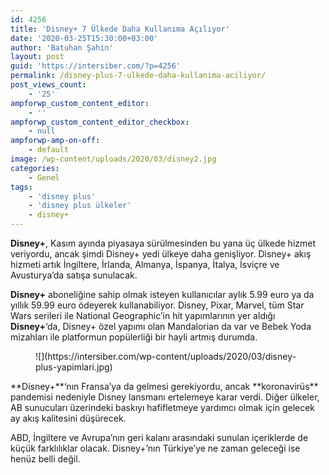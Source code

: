 ```yaml
---
id: 4256
title: 'Disney+ 7 Ülkede Daha Kullanıma Açılıyor'
date: '2020-03-25T15:30:00+03:00'
author: 'Batuhan Şahin'
layout: post
guid: 'https://intersiber.com/?p=4256'
permalink: /disney-plus-7-ulkede-daha-kullanima-aciliyor/
post_views_count:
    - '25'
ampforwp_custom_content_editor:
    - ''
ampforwp_custom_content_editor_checkbox:
    - null
ampforwp-amp-on-off:
    - default
image: /wp-content/uploads/2020/03/disney2.jpg
categories:
    - Genel
tags:
    - 'disney plus'
    - 'disney plus ülkeler'
    - disney+
---
```


**Disney+**, Kasım ayında piyasaya sürülmesinden bu yana üç ülkede hizmet veriyordu, ancak şimdi Disney+ yedi ülkeye daha genişliyor. Disney+ akış hizmeti artık İngiltere, İrlanda, Almanya, İspanya, İtalya, İsviçre ve Avusturya’da satışa sunulacak.

**Disney+** aboneliğine sahip olmak isteyen kullanıcılar aylık 5.99 euro ya da yıllık 59.99 euro ödeyerek kullanabiliyor. Disney, Pixar, Marvel, tüm Star Wars serileri ile National Geographic’in hit yapımlarının yer aldığı **Disney+**‘da, Disney+ özel yapımı olan Mandalorian da var ve Bebek Yoda mizahları ile platformun popülerliği bir hayli artmış durumda.

<figure class="wp-block-image size-full">![](https://intersiber.com/wp-content/uploads/2020/03/disney-plus-yapimlari.jpg)</figure>**Disney+**‘nın Fransa’ya da gelmesi gerekiyordu, ancak **koronavirüs** pandemisi nedeniyle Disney lansmanı ertelemeye karar verdi. Diğer ülkeler, AB sunucuları üzerindeki baskıyı hafifletmeye yardımcı olmak için gelecek ay akış kalitesini düşürecek.

ABD, İngiltere ve Avrupa’nın geri kalanı arasındaki sunulan içeriklerde de küçük farklılıklar olacak. Disney+’nın Türkiye’ye ne zaman geleceği ise henüz belli değil.